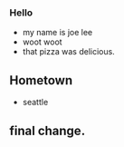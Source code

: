 ### Hello
* my name is joe lee
* woot woot
* that pizza was delicious.

## Hometown
* seattle

## final change. 